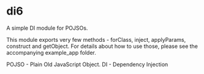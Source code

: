 # di6
A simple DI module for POJSOs.

This module exports very few methods - forClass, inject, applyParams, construct and getObject.
For details about how to use those, please see the accompanying example_app folder.


POJSO - Plain Old JavaScript Object.
DI - Dependency Injection
